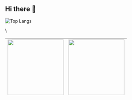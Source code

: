 ## Hi there 👋


![Top Langs](https://github-readme-stats.vercel.app/api/top-langs/?username=0l70&layout=compact&theme=tokyonight&langs_count=8)


\

| <img src="https://github-readme-stats.vercel.app/api?username=Jongpil0911&show_icons=true&theme=radical" height="180px"/> | <img src="http://mazassumnida.wtf/api/v2/generate_badge?boj=jongpil0911@naver.com" height="180px"/> |
|:---:|:---:|





<!--


**Jongpil0911/Jongpil0911** is a ✨ _special_ ✨ repository because its `README.md` (this file) appears on your GitHub profile.

Here are some ideas to get you started:

- 🔭 I’m currently working on ...
- 🌱 I’m currently learning ...
- 👯 I’m looking to collaborate on ...
- 🤔 I’m looking for help with ...
- 💬 Ask me about ...
- 📫 How to reach me: ...
- 😄 Pronouns: ...
- ⚡ Fun fact: ...
-->
